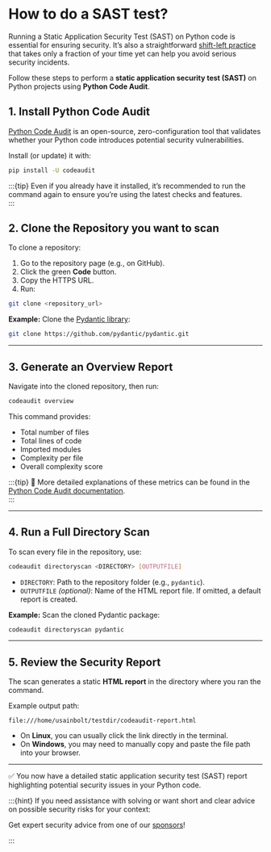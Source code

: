 # How to do a SAST test?

Running a Static Application Security Test (SAST) on Python code is essential for ensuring security. It’s also a straightforward [shift-left practice](https://nocomplexity.com/documents/simplifysecurity/intro.html#)  that takes only a fraction of your time yet can help you avoid serious security incidents.



Follow these steps to perform a **static application security test (SAST)** on Python projects using **Python Code Audit**.  



## 1. Install Python Code Audit

[Python Code Audit](https://pypi.org/project/codeaudit/) is an open-source, zero-configuration tool that validates whether your Python code introduces potential security vulnerabilities.  

Install (or update) it with:  

```bash
pip install -U codeaudit
```

:::{tip} 
Even if you already have it installed, it’s recommended to run the command again to ensure you’re using the latest checks and features.  
:::



## 2. Clone the Repository you want to scan

To clone a repository:  

1. Go to the repository page (e.g., on GitHub).  
2. Click the green **Code** button.  
3. Copy the HTTPS URL.  
4. Run:  

```bash
git clone <repository_url>
```

**Example:** Clone the [Pydantic library](https://github.com/pydantic/pydantic):  

```bash
git clone https://github.com/pydantic/pydantic.git
```

---

## 3. Generate an Overview Report

Navigate into the cloned repository, then run:  

```bash
codeaudit overview
```

This command provides:  
- Total number of files  
- Total lines of code  
- Imported modules  
- Complexity per file  
- Overall complexity score  

:::{tip} 
📖 More detailed explanations of these metrics can be found in the [Python Code Audit documentation](https://nocomplexity.com/documents/codeaudit/intro.html).  
:::



---

## 4. Run a Full Directory Scan

To scan every file in the repository, use:  

```bash
codeaudit directoryscan <DIRECTORY> [OUTPUTFILE]
```

- `DIRECTORY`: Path to the repository folder (e.g., `pydantic`).  
- `OUTPUTFILE` *(optional)*: Name of the HTML report file. If omitted, a default report is created.  

**Example:** Scan the cloned Pydantic package:  

```bash
codeaudit directoryscan pydantic
```

---

## 5. Review the Security Report

The scan generates a static **HTML report** in the directory where you ran the command.  

Example output path:  

```
file:///home/usainbolt/testdir/codeaudit-report.html
```

- On **Linux**, you can usually click the link directly in the terminal.  
- On **Windows**, you may need to manually copy and paste the file path into your browser.  

---

✅ You now have a detailed static application security test (SAST) report highlighting potential security issues in your Python code. 


:::{hint} 
If you need assistance with solving or want short and clear advice on possible security risks for your context:

Get expert security advice  from one of our [sponsors](sponsors)!

:::